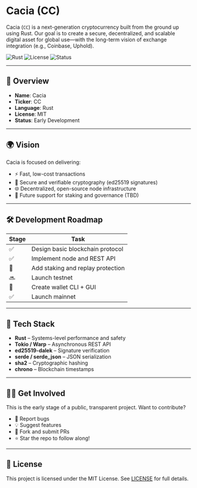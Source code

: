 # Cacia (CC)

Cacia (`CC`) is a next-generation cryptocurrency built from the ground up using Rust. Our goal is to create a secure, decentralized, and scalable digital asset for global use—with the long-term vision of exchange integration (e.g., Coinbase, Uphold).

![Rust](https://img.shields.io/badge/Made%20with-Rust-orange?style=flat-square)
![License](https://img.shields.io/github/license/Zone-crypto-ZNE/CaciaCC?style=flat-square)
![Status](https://img.shields.io/badge/status-early%20development-yellow?style=flat-square)

---

## 🚀 Overview

- **Name**: Cacia
- **Ticker**: CC
- **Language**: Rust
- **License**: MIT
- **Status**: Early Development

---

## 🌍 Vision

Cacia is focused on delivering:

- ⚡ Fast, low-cost transactions
- 🔐 Secure and verifiable cryptography (ed25519 signatures)
- 🌐 Decentralized, open-source node infrastructure
- 🧠 Future support for staking and governance (TBD)

---

## 🛠 Development Roadmap

| Stage | Task |
|-------|------|
| ✅ | Design basic blockchain protocol |
| ✅ | Implement node and REST API |
| 🔄 | Add staking and replay protection |
| 🔜 | Launch testnet |
| 🔄 | Create wallet CLI + GUI |
| ✅ | Launch mainnet |

---

## 🧪 Tech Stack

- **Rust** – Systems-level performance and safety
- **Tokio / Warp** – Asynchronous REST API
- **ed25519-dalek** – Signature verification
- **serde / serde_json** – JSON serialization
- **sha2** – Cryptographic hashing
- **chrono** – Blockchain timestamps

---

## 🧑‍💻 Get Involved

This is the early stage of a public, transparent project. Want to contribute?

- 🐛 Report bugs
- 💡 Suggest features
- 🤝 Fork and submit PRs
- ⭐ Star the repo to follow along!

---

## 📄 License

This project is licensed under the MIT License. See [LICENSE](LICENSE) for full details.
